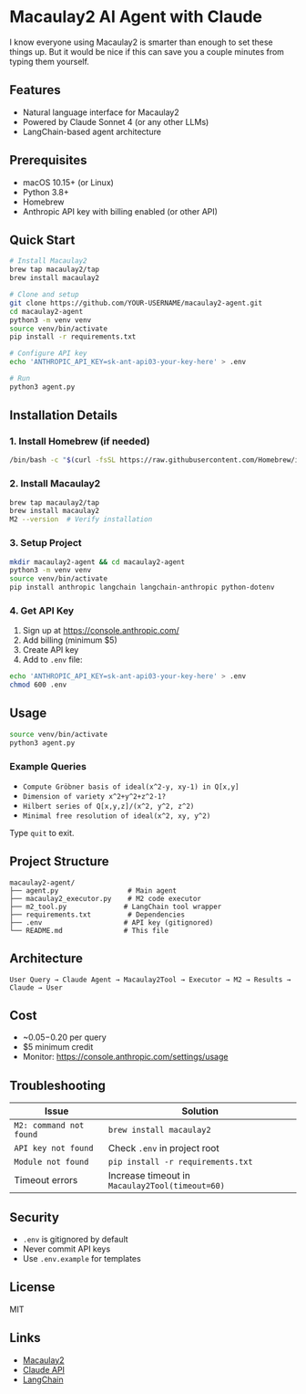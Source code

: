 # Macaulay2 AI Agent with Claude

I know everyone using Macaulay2 is smarter than enough to set these things up. But it would be nice if this can save you a couple minutes from typing them yourself.
## Features

- Natural language interface for Macaulay2
- Powered by Claude Sonnet 4 (or any other LLMs)
- LangChain-based agent architecture

## Prerequisites

- macOS 10.15+ (or Linux)
- Python 3.8+
- Homebrew
- Anthropic API key with billing enabled (or other API)

## Quick Start

```bash
# Install Macaulay2
brew tap macaulay2/tap
brew install macaulay2

# Clone and setup
git clone https://github.com/YOUR-USERNAME/macaulay2-agent.git
cd macaulay2-agent
python3 -m venv venv
source venv/bin/activate
pip install -r requirements.txt

# Configure API key
echo 'ANTHROPIC_API_KEY=sk-ant-api03-your-key-here' > .env

# Run
python3 agent.py
```

## Installation Details

### 1. Install Homebrew (if needed)

```bash
/bin/bash -c "$(curl -fsSL https://raw.githubusercontent.com/Homebrew/install/HEAD/install.sh)"
```

### 2. Install Macaulay2

```bash
brew tap macaulay2/tap
brew install macaulay2
M2 --version  # Verify installation
```

### 3. Setup Project

```bash
mkdir macaulay2-agent && cd macaulay2-agent
python3 -m venv venv
source venv/bin/activate
pip install anthropic langchain langchain-anthropic python-dotenv
```

### 4. Get API Key

1. Sign up at https://console.anthropic.com/
2. Add billing (minimum $5)
3. Create API key
4. Add to `.env` file:

```bash
echo 'ANTHROPIC_API_KEY=sk-ant-api03-your-key-here' > .env
chmod 600 .env
```

## Usage

```bash
source venv/bin/activate
python3 agent.py
```

### Example Queries

- `Compute Gröbner basis of ideal(x^2-y, xy-1) in Q[x,y]`
- `Dimension of variety x^2+y^2+z^2-1?`
- `Hilbert series of Q[x,y,z]/(x^2, y^2, z^2)`
- `Minimal free resolution of ideal(x^2, xy, y^2)`

Type `quit` to exit.

## Project Structure

```
macaulay2-agent/
├── agent.py                 # Main agent
├── macaulay2_executor.py    # M2 code executor
├── m2_tool.py              # LangChain tool wrapper
├── requirements.txt         # Dependencies
├── .env                    # API key (gitignored)
└── README.md               # This file
```

## Architecture

```
User Query → Claude Agent → Macaulay2Tool → Executor → M2 → Results → Claude → User
```

## Cost

- ~$0.05-$0.20 per query
- $5 minimum credit
- Monitor: https://console.anthropic.com/settings/usage

## Troubleshooting

| Issue | Solution |
|-------|----------|
| `M2: command not found` | `brew install macaulay2` |
| `API key not found` | Check `.env` in project root |
| `Module not found` | `pip install -r requirements.txt` |
| Timeout errors | Increase timeout in `Macaulay2Tool(timeout=60)` |

## Security

- `.env` is gitignored by default
- Never commit API keys
- Use `.env.example` for templates

## License

MIT

## Links

- [Macaulay2](http://macaulay2.com/)
- [Claude API](https://docs.anthropic.com/)
- [LangChain](https://www.langchain.com/)

